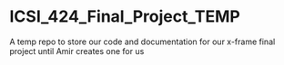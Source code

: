 # ICSI_424_Final_Project_TEMP
A temp repo to store our code and documentation for our x-frame final project until Amir creates one for us
